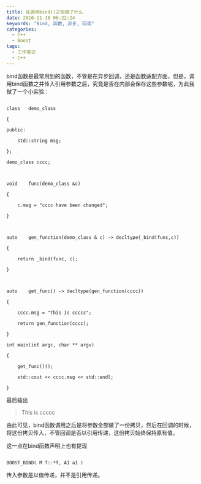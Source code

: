 ```yaml
---
title: 在调用bind()之后做了什么
date: 2016-11-18 06:22:24
keywords: "Bind, 函数, 异步, 回调"
categories:
  - C++
  - Boost
tags:
  - 工作笔记
  - C++
---
```


bind函数是最常用到的函数，不管是在异步回调，还是函数适配方面，但是，调用bind函数之并传入引用参数之后，究竟是否在内部会保存这些参数呢，为此我做了一个小实验：

<!-- more -->

```

class   demo_class

{

public:

    std::string msg;

};

demo_class cccc;



void    func(demo_class &c)

{

    c.msg = "cccc have been changed";

}



auto    gen_function(demo_class & c) -> decltype(_bind(func,c))

{

    return _bind(func, c);

}



auto    get_func() -> decltype(gen_function(cccc))

{

    cccc.msg = "This is ccccc";

    return gen_function(cccc);

}

int main(int argc, char ** argv)

{

    get_func()();

    std::cout << cccc.msg << std::endl;

}

```

最后输出



> This is ccccc



由此可见，bind函数调用之后是将参数全部做了一份拷贝，然后在回调的时候，将这份拷贝传入，不管回调是否以引用传递，这份拷贝始终保持原有值。

这一点在bind函数声明上也有提现



```

BOOST_BIND( M T::*f, A1 a1 )

```



传入参数是以值传递，并不是引用传递。



